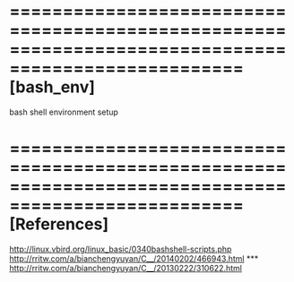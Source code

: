 
====================================================================================================
[bash_env]
====================================================================================================
  
  bash shell environment setup
  
  
  
====================================================================================================
[References]
====================================================================================================
  
  http://linux.vbird.org/linux_basic/0340bashshell-scripts.php
  http://rritw.com/a/bianchengyuyan/C__/20140202/466943.html    ***
  http://rritw.com/a/bianchengyuyan/C__/20130222/310622.html
